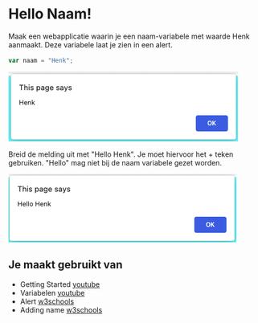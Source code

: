 # Hello Naam!

Maak een webapplicatie waarin je een naam-variabele met waarde Henk aanmaakt. Deze variabele laat je zien in een alert.

```javascript
var naam = "Henk";
```

![ui](images/helloNaam-ui.png)

Breid de melding uit met "Hello Henk". Je moet hiervoor het + teken gebruiken. "Hello" mag niet bij de naam variabele gezet worden.

![ui](images/helloNaam-deel-2-ui.png)

## Je maakt gebruikt van
- Getting Started [youtube](https://www.youtube.com/watch?v=9B_JTznnV04)
- Variabelen [youtube](https://www.youtube.com/watch?v=HfWaYjRrIM4)
- Alert [w3schools](https://www.w3schools.com/jsref/met_win_alert.asp)
- Adding name [w3schools](https://www.w3schools.com/js/tryit.asp?filename=tryjs_variables_add_strings)